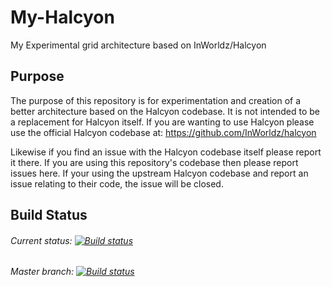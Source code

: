 # My-Halcyon
My Experimental grid architecture based on InWorldz/Halcyon

## Purpose

The purpose of this repository is for experimentation and creation of a better architecture based on the Halcyon codebase.  It is not intended to be a replacement for Halcyon
itself.  If you are wanting to use Halcyon please use the official Halcyon codebase at: https://github.com/InWorldz/halcyon

Likewise if you find an issue with the Halcyon codebase itself please report it there.  If you are using this repository's codebase then please report issues here.  If your using the upstream
Halcyon codebase and report an issue relating to their code, the issue will be closed.

## Build Status
###### Current status: [![Build status](https://ci.appveyor.com/api/projects/status/wwse7uifn3dje44f?svg=true)](https://ci.appveyor.com/project/emperorstarfinder/my-halcyon) 
###### Master branch: [![Build status](https://ci.appveyor.com/api/projects/status/wwse7uifn3dje44f/branch/master?svg=true)](https://ci.appveyor.com/project/emperorstarfinder/my-halcyon/branch/master)
